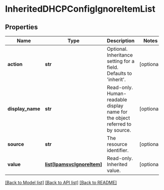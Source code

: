 # InheritedDHCPConfigIgnoreItemList

## Properties
Name | Type | Description | Notes
------------ | ------------- | ------------- | -------------
**action** | **str** | Optional. Inheritance setting for a field.  Defaults to &#39;inherit&#39;. | [optional] 
**display_name** | **str** | Read-only. Human-readable display name for the object referred to by source. | [optional] 
**source** | **str** | The resource identifier. | [optional] 
**value** | [**list[IpamsvcIgnoreItem]**](IpamsvcIgnoreItem.md) | Read-only. Inherited value. | [optional] 

[[Back to Model list]](../README.md#documentation-for-models) [[Back to API list]](../README.md#documentation-for-api-endpoints) [[Back to README]](../README.md)


